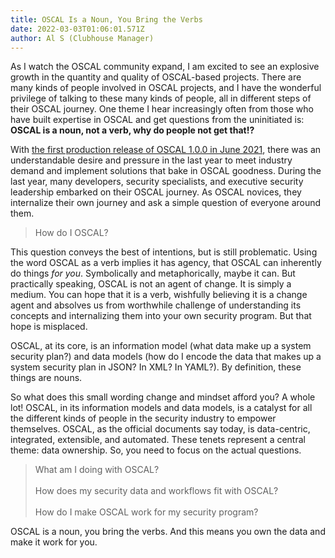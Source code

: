 ```yaml
---
title: OSCAL Is a Noun, You Bring the Verbs
date: 2022-03-03T01:06:01.571Z
author: Al S (Clubhouse Manager)
---
```

As I watch the OSCAL community expand, I am excited to see an explosive growth in the quantity and quality of OSCAL-based projects. There are many kinds of people involved in OSCAL projects, and I have the wonderful privilege of talking to these many kinds of people, all in different steps of their OSCAL journey. One theme I hear increasingly often from those who have built expertise in OSCAL and get questions from the uninitiated is: **OSCAL is a noun, not a verb, why do people not get that!?**

With [the first production release of OSCAL 1.0.0 in June 2021](https://github.com/usnistgov/OSCAL/releases/tag/v1.0.0), there was an understandable desire and pressure in the last year to meet industry demand and implement solutions that bake in OSCAL goodness. During the last year, many developers, security specialists, and executive security leadership embarked on their OSCAL journey. As OSCAL novices, they internalize their own journey and ask a simple question of everyone around them.

> How do I OSCAL?

This question conveys the best of intentions, but is still problematic. Using the word OSCAL as a verb implies it has agency, that OSCAL can inherently do things *for you*. Symbolically and metaphorically, maybe it can. But practically speaking, OSCAL is not an agent of change. It is simply a medium. You can hope that it is a verb, wishfully believing it is a change agent and absolves us from worthwhile challenge of understanding its concepts and internalizing them into your own security program. But that hope is misplaced.

OSCAL, at its core, is an information model (what data make up a system security plan?) and data models (how do I encode the data that makes up a system security plan in JSON? In XML? In YAML?). By definition, these things are nouns.

So what does this small wording change and mindset afford you? A whole lot! OSCAL, in its information models and data models, is a catalyst for all the different kinds of people in the security industry to empower themselves. OSCAL, as the official documents say today, is data-centric, integrated, extensible, and automated. These tenets represent a central theme: data ownership. So, you need to focus on the actual questions.

> What am I doing with OSCAL?\
> \
> How does my security data and workflows fit with OSCAL?\
> \
> How do I make OSCAL work for my security program?

OSCAL is a noun, you bring the verbs. And this means you own the data and make it work for you.